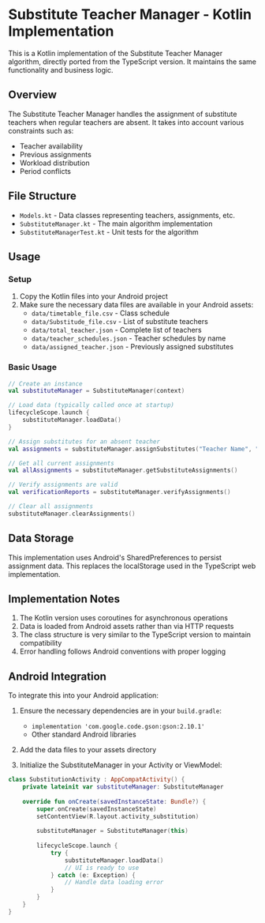 # Substitute Teacher Manager - Kotlin Implementation

This is a Kotlin implementation of the Substitute Teacher Manager algorithm, directly ported from the TypeScript version. It maintains the same functionality and business logic.

## Overview

The Substitute Teacher Manager handles the assignment of substitute teachers when regular teachers are absent. It takes into account various constraints such as:

- Teacher availability
- Previous assignments
- Workload distribution
- Period conflicts

## File Structure

- `Models.kt` - Data classes representing teachers, assignments, etc.
- `SubstituteManager.kt` - The main algorithm implementation
- `SubstituteManagerTest.kt` - Unit tests for the algorithm

## Usage

### Setup

1. Copy the Kotlin files into your Android project
2. Make sure the necessary data files are available in your Android assets:
   - `data/timetable_file.csv` - Class schedule
   - `data/Substitude_file.csv` - List of substitute teachers
   - `data/total_teacher.json` - Complete list of teachers
   - `data/teacher_schedules.json` - Teacher schedules by name
   - `data/assigned_teacher.json` - Previously assigned substitutes

### Basic Usage

```kotlin
// Create an instance
val substituteManager = SubstituteManager(context)

// Load data (typically called once at startup)
lifecycleScope.launch {
    substituteManager.loadData()
}

// Assign substitutes for an absent teacher
val assignments = substituteManager.assignSubstitutes("Teacher Name", "Monday")

// Get all current assignments
val allAssignments = substituteManager.getSubstituteAssignments()

// Verify assignments are valid
val verificationReports = substituteManager.verifyAssignments()

// Clear all assignments
substituteManager.clearAssignments()
```

## Data Storage

This implementation uses Android's SharedPreferences to persist assignment data. This replaces the localStorage used in the TypeScript web implementation.

## Implementation Notes

1. The Kotlin version uses coroutines for asynchronous operations
2. Data is loaded from Android assets rather than via HTTP requests
3. The class structure is very similar to the TypeScript version to maintain compatibility
4. Error handling follows Android conventions with proper logging

## Android Integration

To integrate this into your Android application:

1. Ensure the necessary dependencies are in your `build.gradle`:
   - `implementation 'com.google.code.gson:gson:2.10.1'`
   - Other standard Android libraries

2. Add the data files to your assets directory

3. Initialize the SubstituteManager in your Activity or ViewModel:

```kotlin
class SubstitutionActivity : AppCompatActivity() {
    private lateinit var substituteManager: SubstituteManager
    
    override fun onCreate(savedInstanceState: Bundle?) {
        super.onCreate(savedInstanceState)
        setContentView(R.layout.activity_substitution)
        
        substituteManager = SubstituteManager(this)
        
        lifecycleScope.launch {
            try {
                substituteManager.loadData()
                // UI is ready to use
            } catch (e: Exception) {
                // Handle data loading error
            }
        }
    }
}
```
